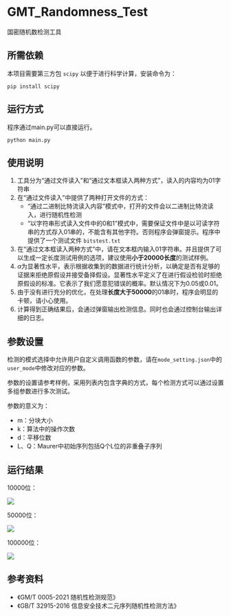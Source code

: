 # GMT_Randomness_Test

国密随机数检测工具

## 所需依赖

本项目需要第三方包 `scipy` 以便于进行科学计算，安装命令为：
```
pip install scipy
```


## 运行方式

程序通过main.py可以直接运行。

```
python main.py
```

## 使用说明

1. 工具分为“通过文件读入”和“通过文本框读入两种方式”，读入的内容均为01字符串
2. 在“通过文件读入”中提供了两种打开文件的方式：
   - “通过二进制比特流读入内容”模式中，打开的文件会以二进制比特流读入，进行随机性检测
   - “以字符串形式读入文件中的0和1”模式中，需要保证文件中是以可读字符串的方式存入01串的，不能含有其他字符。否则程序会弹窗提示。程序中提供了一个测试文件 `bitstest.txt`
3. 在“通过文本框读入两种方式”中，请在文本框内输入01字符串。并且提供了可以生成一定长度测试用例的选项，建议使用**小于20000长度**的测试样例。
4. $\alpha$​ 为显著性水平，表示根据收集到的数据进行统计分析，以确定是否有足够的证据来拒绝原假设并接受备择假设。显著性水平定义了在进行假设检验时拒绝原假设的标准。它表示了我们愿意犯错误的概率。默认情况下为0.05或0.01。
5. 由于没有进行充分的优化，在处理**长度大于50000**的01串时，程序会明显的卡顿，请小心使用。
6. 计算得到正确结果后，会通过弹窗输出检测信息。同时也会通过控制台输出详细的日志。

## 参数设置

检测的模式选择中允许用户自定义调用函数的参数，请在`mode_setting.json`中的`user_mode`中修改对应的参数。

参数的设置请参考样例，采用列表内包含字典的方式，每个检测方式可以通过设置多组参数进行多次测试。

参数的意义为：

- m：分块大小
- k：算法中的操作次数
- d：平移位数
- L、Q：Maurer中初始序列包括Q个L位的非重叠子序列

## 运行结果

10000位：

![](./pic/10000.png)

50000位：

![](./pic/50000.png)

100000位：

![](./pic/100000.png)

## 参考资料

- 《GM/T 0005-2021 随机性检测规范》 
- 《GB/T 32915-2016 信息安全技术二元序列随机性检测方法》
